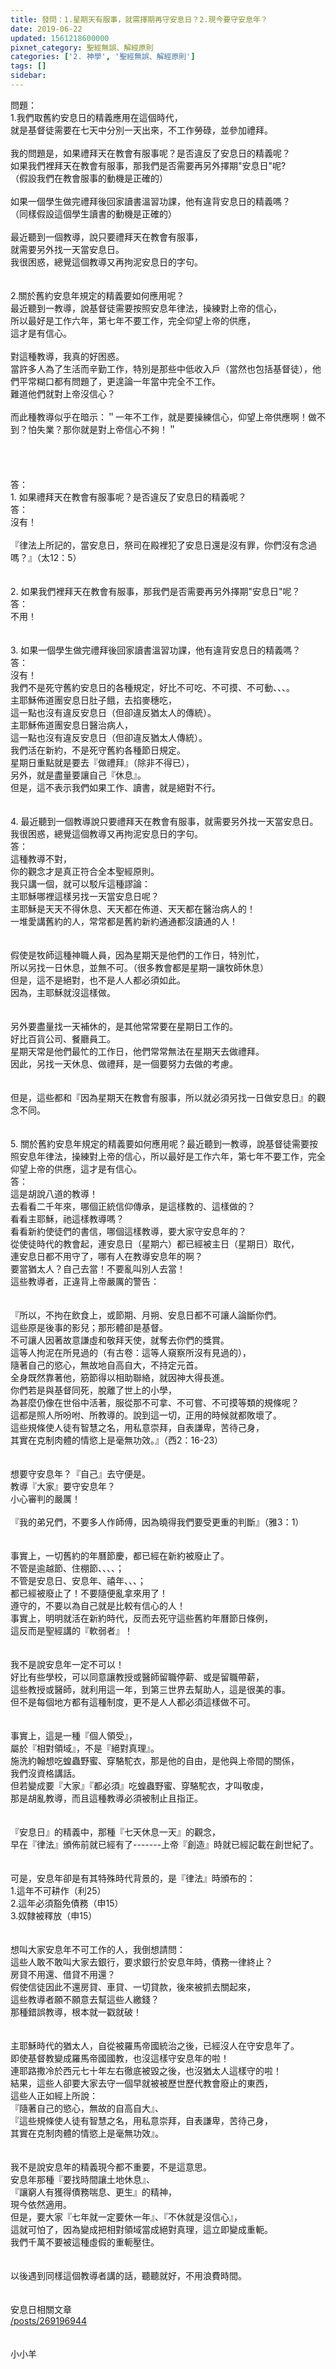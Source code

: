 ```yaml
---
title: 發問：1.星期天有服事，就需擇期再守安息日？2.現今要守安息年？
date: 2019-06-22
updated: 1561218600000
pixnet_category: 聖經無誤、解經原則
categories: ['2. 神學', '聖經無誤、解經原則']
tags: []
sidebar: 
---
```


<div>問題：</div>
<div>1.我們取舊約安息日的精義應用在這個時代，</div>
<div>就是基督徒需要在七天中分別一天出來，不工作勞碌，並參加禮拜。</div>
<div> </div>
<div>我的問題是，如果禮拜天在教會有服事呢？是否違反了安息日的精義呢？</div>
<div>如果我們裡拜天在教會有服事，那我們是否需要再另外擇期"安息日"呢?</div>
<div>（假設我們在教會服事的動機是正確的）</div>
<div> </div>
<div>如果一個學生做完禮拜後回家讀書溫習功課，他有違背安息日的精義嗎？</div>
<div>（同樣假設這個學生讀書的動機是正確的）</div>
<div> </div>
<div>最近聽到一個教導，說只要禮拜天在教會有服事，</div>
<div>就需要另外找一天當安息日。</div>
<div>我很困惑，總覺這個教導又再拘泥安息日的字句。</div>
<div> </div>
<div> </div>
<div>2.關於舊約安息年規定的精義要如何應用呢？</div>
<div>最近聽到一教導，說基督徒需要按照安息年律法，操練對上帝的信心，</div>
<div>所以最好是工作六年，第七年不要工作，完全仰望上帝的供應，</div>
<div>這才是有信心。</div>
<div> </div>
<div>對這種教導，我真的好困惑。</div>
<div>當許多人為了生活而辛勤工作，特別是那些中低收入戶（當然也包括基督徒），他們平常糊口都有問題了，更遑論一年當中完全不工作。</div>
<div>難道他們就對上帝沒信心？</div>
<div> </div>
<div>而此種教導似乎在暗示：＂一年不工作，就是要操練信心，仰望上帝供應啊！做不到？怕失業？那你就是對上帝信心不夠！＂</div>
<div> </div>
<div> </div>
<div> </div>
<div> </div>
<div>答：</div>
<div>1.<span style="white-space:pre"> </span>如果禮拜天在教會有服事呢？是否違反了安息日的精義呢？</div>
<div>答：</div>
<div>沒有！</div>
<div> </div>
<div>『律法上所記的，當安息日，祭司在殿裡犯了安息日還是沒有罪，你們沒有念過嗎？』（太12：5）</div>
<div> </div>
<div> </div>
<div>2.<span style="white-space:pre"> </span>如果我們裡拜天在教會有服事，那我們是否需要再另外擇期"安息日"呢？</div>
<div>答：</div>
<div>不用！</div>
<div> </div>
<div> </div>
<div>3.<span style="white-space:pre"> </span>如果一個學生做完禮拜後回家讀書溫習功課，他有違背安息日的精義嗎？</div>
<div>答：</div>
<div>沒有！</div>
<div>我們不是死守舊約安息日的各種規定，好比不可吃、不可摸、不可動、、、。</div>
<div>主耶穌佈道團安息日肚子餓，去掐麥穗吃，</div>
<div>這一點也沒有違反安息日（但卻違反猶太人的傳統）。</div>
<div>主耶穌佈道團安息日醫治病人，</div>
<div>這一點也沒有違反安息日（但卻違反猶太人傳統）。</div>
<div>我們活在新約，不是死守舊約各種節日規定。</div>
<div>星期日重點就是要去『做禮拜』（除非不得已），</div>
<div>另外，就是盡量要讓自己『休息』。</div>
<div>但是，這不表示我們如果工作、讀書，就是絕對不行。</div>
<div> </div>
<div> </div>
<div>4.<span style="white-space:pre"> </span>最近聽到一個教導說只要禮拜天在教會有服事，就需要另外找一天當安息日。我很困惑，總覺這個教導又再拘泥安息日的字句。</div>
<div>答：</div>
<div>這種教導不對，</div>
<div>你的觀念才是真正符合全本聖經原則。</div>
<div>我只講一個，就可以駁斥這種謬論：</div>
<div>主耶穌哪裡這樣另找一天當安息日呢？</div>
<div>主耶穌是天天不得休息、天天都在佈道、天天都在醫治病人的！</div>
<div>一堆愛講舊約的人，常常都是舊約新約通通都沒讀通的人！</div>
<div> </div>
<div> </div>
<div>假使是牧師這種神職人員，因為星期天是他們的工作日，特別忙，</div>
<div>所以另找一日休息，並無不可。（很多教會都是星期一讓牧師休息）</div>
<div>但是，這不是絕對，也不是人人都必須如此。</div>
<div>因為，主耶穌就沒這樣做。</div>
<div> </div>
<div> </div>
<div>另外要盡量找一天補休的，是其他常常要在星期日工作的。</div>
<div>好比百貨公司、餐廳員工。</div>
<div>星期天常是他們最忙的工作日，他們常常無法在星期天去做禮拜。</div>
<div>因此，另找一天休息、做禮拜，是一個要努力去做的考慮。</div>
<div> </div>
<div> </div>
<div>但是，這些都和『因為星期天在教會有服事，所以就必須另找一日做安息日』的觀念不同。</div>
<div> </div>
<div> </div>
<div>5.<span style="white-space:pre"> </span>關於舊約安息年規定的精義要如何應用呢？最近聽到一教導，說基督徒需要按照安息年律法，操練對上帝的信心，所以最好是工作六年，第七年不要工作，完全仰望上帝的供應，這才是有信心。</div>
<div>答：</div>
<div>這是胡說八道的教導！</div>
<div>去看看二千年來，哪個正統信仰傳承，是這樣教的、這樣做的？</div>
<div>看看主耶穌，祂這樣教導嗎？</div>
<div>看看新約使徒們的書信，哪個這樣教導，要大家守安息年的？</div>
<div>從使徒時代的教會起，連安息日（星期六）都已經被主日（星期日）取代，</div>
<div>連安息日都不用守了，哪有人在教導安息年的啊？</div>
<div>要當猶太人？自己去當！不要亂叫別人去當！</div>
<div>這些教導者，正違背上帝嚴厲的警告：</div>
<div> </div>
<div> </div>
<div>『所以，不拘在飲食上，或節期、月朔、安息日都不可讓人論斷你們。</div>
<div>這些原是後事的影兒；那形體卻是基督。</div>
<div>不可讓人因著故意謙虛和敬拜天使，就奪去你們的獎賞。</div>
<div>這等人拘泥在所見過的（有古卷：這等人窺察所沒有見過的），</div>
<div>隨著自己的慾心，無故地自高自大，不持定元首。</div>
<div>全身既然靠著他，筋節得以相助聯絡，就因神大得長進。</div>
<div>你們若是與基督同死，脫離了世上的小學，</div>
<div>為甚麼仍像在世俗中活著，服從那不可拿、不可嘗、不可摸等類的規條呢？</div>
<div>這都是照人所吩咐、所教導的。說到這一切，正用的時候就都敗壞了。</div>
<div>這些規條使人徒有智慧之名，用私意崇拜，自表謙卑，苦待己身，</div>
<div>其實在克制肉體的情慾上是毫無功效。』（西2：16-23）</div>
<div> </div>
<div> </div>
<div>想要守安息年？『自己』去守便是。</div>
<div>教導『大家』要守安息年？</div>
<div>小心審判的嚴厲！</div>
<div> </div>
<div>『我的弟兄們，不要多人作師傅，因為曉得我們要受更重的判斷』（雅3：1）</div>
<div> </div>
<div> </div>
<div>事實上，一切舊約的年曆節慶，都已經在新約被廢止了。</div>
<div>不管是逾越節、住棚節、、、、；</div>
<div>不管是安息日、安息年、禧年、、、；</div>
<div>都已經被廢止了！不要隨便亂拿來用了！</div>
<div>遵守的，不要以為自己就是比較有信心的人！</div>
<div>事實上，明明就活在新約時代，反而去死守這些舊約年曆節日條例，</div>
<div>這反而是聖經講的『軟弱者』！</div>
<div> </div>
<div> </div>
<div>我不是說安息年一定不可以！</div>
<div>好比有些學校，可以同意讓教授或醫師留職停薪、或是留職帶薪，</div>
<div>這些教授或醫師，就利用這一年，到第三世界去幫助人，這是很美的事。</div>
<div>但不是每個地方都有這種制度，更不是人人都必須這樣做不可。</div>
<div> </div>
<div> </div>
<div>事實上，這是一種『個人領受』，</div>
<div>屬於『相對領域』，不是『絕對真理』。</div>
<div>施洗約翰想吃蝗蟲野蜜、穿駱駝衣，那是他的自由，是他與上帝間的關係，</div>
<div>我們沒資格講話。</div>
<div>但若變成要『大家』『都必須』吃蝗蟲野蜜、穿駱駝衣，才叫敬虔，</div>
<div>那是胡亂教導，而且這種教導必須被制止且指正。</div>
<div> </div>
<div> </div>
<div>『安息日』的精義中，那種『七天休息一天』的觀念，</div>
<div>早在『律法』頒佈前就已經有了-------上帝『創造』時就已經記載在創世紀了。</div>
<div> </div>
<div> </div>
<div>可是，安息年卻是有其特殊時代背景的，是『律法』時頒布的：</div>
<div>1.這年不可耕作（利25）</div>
<div>2.這年必須豁免債務（申15）</div>
<div>3.奴隸被釋放（申15）</div>
<div> </div>
<div> </div>
<div>想叫大家安息年不可工作的人，我倒想請問：</div>
<div>這些人敢不敢叫大家去銀行，要求銀行於安息年時，債務一律終止？</div>
<div>房貸不用還、借貸不用還？</div>
<div>假使信徒因此不還房貸、車貸、一切貸款，後來被抓去關起來，</div>
<div>這些教導者願不願意去幫這些人繳錢？</div>
<div>那種錯誤教導，根本就一戳就破！</div>
<div> </div>
<div> </div>
<div>主耶穌時代的猶太人，自從被羅馬帝國統治之後，已經沒人在守安息年了。</div>
<div>即使基督教變成羅馬帝國國教，也沒這樣守安息年的啦！</div>
<div>連耶路撒冷於西元七十年左右徹底被毀之後，也沒猶太人這樣守的啦！</div>
<div>結果，這些人卻要大家去守一個早就被被歷世歷代教會廢止的東西，</div>
<div>這些人正如經上所說：</div>
<div>『隨著自己的慾心，無故的自高自大』、</div>
<div>『這些規條使人徒有智慧之名，用私意崇拜，自表謙卑，苦待己身，</div>
<div>其實在克制肉體的情慾上是毫無功效』。</div>
<div> </div>
<div> </div>
<div>我不是說安息年的精義現今都不重要，不是這意思。</div>
<div>安息年那種『要找時間讓土地休息』、</div>
<div>『讓窮人有獲得債務喘息、更生』的精神，</div>
<div>現今依然適用。</div>
<div>但是，要大家『七年就一定要休一年』、『不休就是沒信心』，</div>
<div>這就可怕了，因為變成把相對領域當成絕對真理，這立即變成重軛。</div>
<div>我們千萬不要被這種虛假的重軛壓住。</div>
<div> </div>
<div> </div>
<div>以後遇到同樣這個教導者講的話，聽聽就好，不用浪費時間。</div>
<div> </div>
<div> </div>
<div>安息日相關文章</div>
<div><a href="/posts/269196944" target="_blank">/posts/269196944</a></div>
<div> </div>
<div> </div>
<div>小小羊</div>
